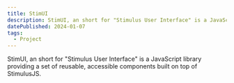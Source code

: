 ```yaml
---
title: StimUI
description: StimUI, an short for "Stimulus User Interface" is a JavaScript library providing a set of reusable, accessible components built on top of StimulusJS. 
datePublished: 2024-01-07
tags:
  - Project
---
```


StimUI, an short for "Stimulus User Interface" is a JavaScript library providing a set of reusable, accessible components built on top of StimulusJS. 